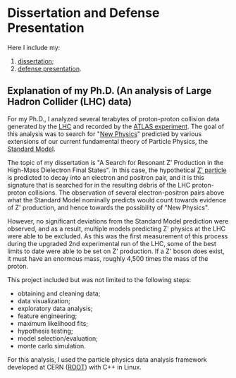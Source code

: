 # Dissertation and Defense Presentation

Here I include my:

1. [dissertation](https://github.com/statevector/PhDThesis/blob/master/willis_thesis.pdf); <br>
2. [defense presentation](https://github.com/statevector/PhDThesis/blob/master/willis_slides.pdf).

## Explanation of my Ph.D. (An analysis of Large Hadron Collider (LHC) data)

For my Ph.D., I analyzed several terabytes of proton-proton collision data generated by the 
[LHC](https://home.cern/science/accelerators/large-hadron-collider) and recorded by the 
[ATLAS experiment](https://home.cern/science/experiments/atlas). The goal of this analysis was to search for 
"[New Physics](https://en.wikipedia.org/wiki/Physics_beyond_the_Standard_Model)" predicted by various extensions of our 
current fundamental theory of Particle Physics, the [Standard Model](https://home.cern/science/physics/standard-model).

The topic of my dissertation is "A Search for Resonant Z' Production in the High-Mass Dielectron Final States". In this case, 
the hypothetical [Z' particle](https://en.wikipedia.org/wiki/W%E2%80%B2_and_Z%E2%80%B2_bosons) is predicted to decay into an electron 
and positron pair, and it is this signature that is searched for in the resulting debris of the LHC proton-proton collisions. The 
observation of several electron-positron pairs above what the Standard Model nominally predicts would count towards evidence of Z' 
production, and hence towards the possibility of "New Physics".

However, no significant deviations from the Standard Model prediction were observed, and as a result, multiple models predicting Z' 
physics at the LHC were able to be excluded. As this was the first measurement of this process during the upgraded 2nd experimental
run of the LHC, some of the best limits to date were able to be set on Z' production. If a Z' boson does exist, it must have an 
enormous mass, roughly 4,500 times the mass of the proton.

This project included but was not limited to the following steps:

- obtaining and cleaning data; <br>
- data visualization; <br>
- exploratory data analysis; <br>
- feature engineering; <br>
- maximum likelihood fits; <br>
- hypothesis testing; <br>
- model selection/evaluation; <br>
- monte carlo simulation.

For this analysis, I used the particle physics data analysis framework developed at CERN ([ROOT](https://root.cern.ch/about-root)) 
with C++ in Linux.

